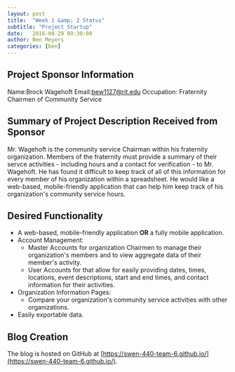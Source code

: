 ```yaml
---
layout: post
title:  "Week 1 &amp; 2 Status"
subtitle: "Project Startup"
date:   2016-08-29 09:30:00
author: Ben Meyers
categories: [ben]
---
```


## Project Sponsor Information
Name:<space><space>Brock Wagehoft
Email:<space><space>bew1127@rit.edu
Occupation: Fraternity Chairmen of Community Service

## Summary of Project Description Received from Sponsor
Mr. Wagehoft is the community service Chairman within his fraternity organization. Members of the fraternity must provide a summary of their servce activities - including hours and a contact for verification - to Mr. Wagehoft. He has found it difficult to keep track of all of this information for every member of his organization within a spreadsheet. He would like a web-based, mobile-friendly application that can help him keep track of his organization's community service hours.

## Desired Functionality
* A web-based, mobile-friendly application <b>OR</b> a fully mobile application.
* Account Management:
  * Master Accounts for organization Chairmen to manage their organization's members and to view aggregate data of their member's activity.
  * User Accounts for that allow for easily providing dates, times, locations, event descriptions, start and end times, and contact information for their activities.
* Organization Information Pages:
  * Compare your organization's community service activities with other organizations.
* Easily exportable data.

## Blog Creation
The blog is hosted on GitHub at [https://swen-440-team-6.github.io/](https://swen-440-team-6.github.io/).
